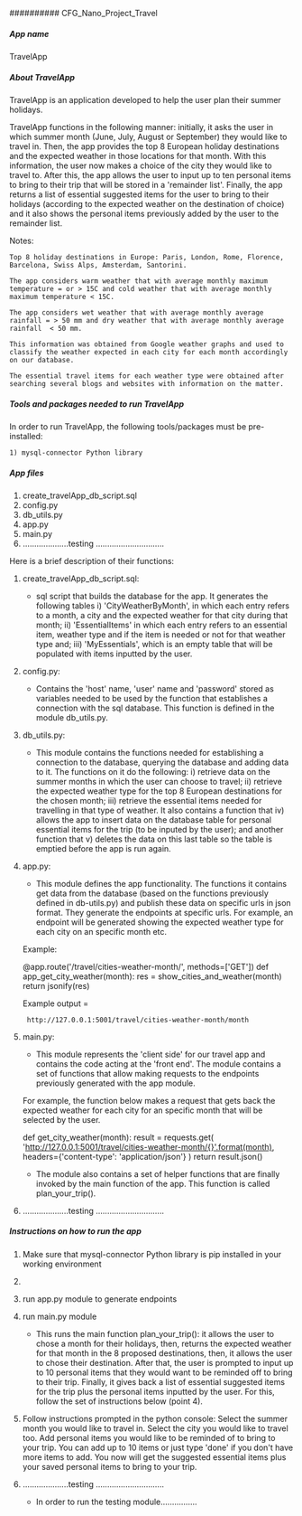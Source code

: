 ########## CFG_Nano_Project_Travel

##### App name

TravelApp

##### About TravelApp

TravelApp is an application developed to help the user plan their summer holidays. 

TravelApp functions in the following manner: initially, it asks the user in which summer month (June, July, August or September) they would like to travel in. Then, the app provides the top 8 European holiday destinations and the expected weather in those locations for that month. With this information, the user now makes a choice of the city they would like to travel to. After this, the app allows the user to input up to ten personal items to bring to their trip that will be stored in a 'remainder list'. Finally, the app returns a list of essential suggested items for the user to bring to their holidays (according to the expected weather on the destination of choice) and it also shows the personal items previously added by the user to the remainder list.

Notes:

	Top 8 holiday destinations in Europe: Paris, London, Rome, Florence, Barcelona, Swiss Alps, Amsterdam, Santorini.
	
	The app considers warm weather that with average monthly maximum temperature = or > 15C and cold weather that with average monthly maximum temperature < 15C.
	
	The app considers wet weather that with average monthly average rainfall = > 50 mm and dry weather that with average monthly average rainfall  < 50 mm.
	
	This information was obtained from Google weather graphs and used to classify the weather expected in each city for each month accordingly on our database.
	
	The essential travel items for each weather type were obtained after searching several blogs and websites with information on the matter.


##### Tools and packages needed to run TravelApp

In order to run TravelApp, the following tools/packages must be pre-installed:

	1) mysql-connector Python library
	

##### App files

1) create_travelApp_db_script.sql
2) config.py
3) db_utils.py
4) app.py
5) main.py
6)  ....................testing ..............................

Here is a brief description of their functions:

1) create_travelApp_db_script.sql: 

	- sql script that builds the database for the app. It generates the following tables i) 'CityWeatherByMonth', in which each entry refers to a month, a city and the expected weather for that city during that month; ii) 'EssentialItems' in which each entry refers to an essential item, weather type and if the item is needed or not for that weather type and; iii) 'MyEssentials', which is an empty table that will be populated with items inputted by the user.

2) config.py:

	- Contains the 'host' name, 'user' name and 'password' stored as variables needed to be used by the function that establishes a connection with the sql database. This function is defined in the module db_utils.py.


3) db_utils.py:

	- This module contains the functions needed for establishing a connection to the database, querying the database and adding data to it. The functions on it do the following: i) retrieve data on the summer months in which the user can choose to travel; ii) retrieve the expected weather type for the top 8 European destinations for the chosen month; iii) retrieve the essential items needed for travelling in that type of weather. It also contains a function that iv) allows the app to insert data on the database table for personal essential items for the trip (to be inputed by the user); and another function that v) deletes the data on this last table so the table is emptied before the app is run again.

4) app.py:

	- This module defines the app functionality. The functions it contains get data from the database (based on the functions previously defined in db-utils.py) and publish these data on specific urls in json format. They generate the endpoints at specific urls. For example, an endpoint will be generated showing the expected weather type for each city on an specific month etc. 
	
	Example:
	
	@app.route('/travel/cities-weather-month/<month>', methods=['GET'])
	def app_get_city_weather(month):
	    res = show_cities_and_weather(month)
    	    return jsonify(res)
	    
	 Example output = 
	    
	    http://127.0.0.1:5001/travel/cities-weather-month/month

5) main.py:

	- This module represents the 'client side' for our travel app and contains the code acting at the 'front end'. The module contains a set of functions that allow making requests to the endpoints previously generated with the app module. 
	
	For example, the function below makes a request that gets back the expected weather for each city for an specific month that will be selected by the user.

	def get_city_weather(month):
    		result = requests.get(
        		'http://127.0.0.1:5001/travel/cities-weather-month/{}'.format(month),
        		headers={'content-type': 'application/json'}
   		 )
   		 return result.json()
		 
	- The module also contains a set of helper functions that are finally invoked by the main function of the app. This function is called plan_your_trip(). 


6)  ....................testing ..............................

##### Instructions on how to run the app

1) Make sure that mysql-connector Python library is pip installed in your working environment
2)
3) run app.py module to generate endpoints
4) run main.py module

	- This runs the main function plan_your_trip(): it allows the user to chose a month for their holidays, then, returns the expected weather for that month in the 8 proposed destinations, then, it allows the user to chose their destination. After that, the user is prompted to input up to 10 personal items that they would want to be reminded off to bring to their trip. Finally, it gives back a list of essential suggested items for the trip plus the personal items inputted by the user. For this, follow the set of instructions below (point 4).
	
5) Follow instructions prompted in the python console:
	Select the summer month you would like to travel in.
	Select the city you would like to travel too.
	Add personal items you would like to be reminded of to bring to your trip. You can add up to 10 items or just type 'done' if you don't have more items to add.
	You now will get the suggested essential items plus your saved personal items to bring to your trip.

6)  ....................testing ..............................
	- In order to run the testing module................

